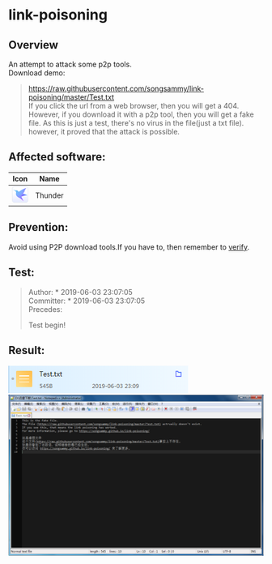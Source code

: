 # link-poisoning
## Overview
An attempt to attack some p2p tools.   
Download demo:   

> [https://raw.githubusercontent.com/songsammy/link-poisoning/master/Test.txt ](https://raw.githubusercontent.com/songsammy/link-poisoning/master/Test.txt  "Test.txt")  
If you click the url from a web browser, then you will get a 404.
However, if you download it with a p2p tool, then you will get a fake file.
As this is just a test, there's no virus in the file(just a txt file).
however, it proved that the attack is possible.

## Affected software:   

|Icon|Name|
|---|---
|![Thunder Icon](7858EA73.PNG)|Thunder|

## Prevention:
Avoid using P2P download tools.If you have to, then remember to [verify](v.md "Vreify").


## Test:   
>Author: * <Email name protected> 2019-06-03 23:07:05   
>Committer: * <Email name protected> 2019-06-03 23:07:05   
>Precedes:    
>	
>    Test begin!

## Result:   
![Download](77D20489.PNG)
![Text](14DA88E8.PNG)


